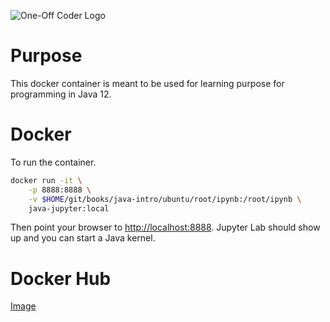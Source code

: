 ![One-Off Coder Logo](../logo.png "One-Off Coder")

# Purpose

This docker container is meant to be used for learning purpose for programming in Java 12.

# Docker

To run the container.

```bash
docker run -it \
    -p 8888:8888 \
    -v $HOME/git/books/java-intro/ubuntu/root/ipynb:/root/ipynb \
    java-jupyter:local
```

Then point your browser to [http://localhost:8888](http://localhost:8888). Jupyter Lab should show up and you can start a Java kernel.

# Docker Hub

[Image](https://hub.docker.com/r/oneoffcoder/java-jupyter)
